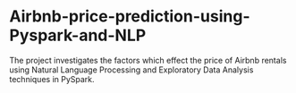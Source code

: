 # Airbnb-price-prediction-using-Pyspark-and-NLP
The project investigates the factors which effect the price of Airbnb rentals using Natural Language
Processing and Exploratory Data Analysis techniques in PySpark.
